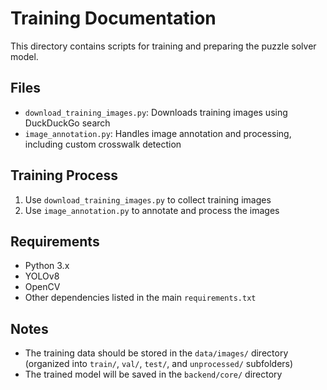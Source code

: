 # Training Documentation

This directory contains scripts for training and preparing the puzzle solver model.

## Files

- `download_training_images.py`: Downloads training images using DuckDuckGo search
- `image_annotation.py`: Handles image annotation and processing, including custom crosswalk detection

## Training Process

1. Use `download_training_images.py` to collect training images
2. Use `image_annotation.py` to annotate and process the images

## Requirements

- Python 3.x
- YOLOv8
- OpenCV
- Other dependencies listed in the main `requirements.txt`

## Notes

- The training data should be stored in the `data/images/` directory (organized into `train/`, `val/`, `test/`, and `unprocessed/` subfolders)
- The trained model will be saved in the `backend/core/` directory 